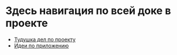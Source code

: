 # Здесь навигация по всей доке в проекте

- [Тудушка дел по проекту](TODO.md)
- [Идеи по приложению](ideas.md)